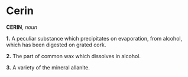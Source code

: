 # Cerin

**CERIN**, _noun_

**1.** A peculiar substance which precipitates on evaporation, from alcohol, which has been digested on grated cork.

**2.** The part of common wax which dissolves in alcohol.

**3.** A variety of the mineral allanite.